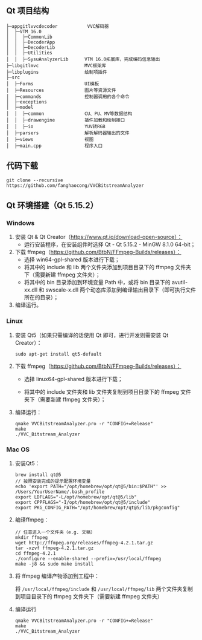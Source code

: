 ## Qt 项目结构

```
├─appgitlvvcdecoder           VVC解码器
│  ├─VTM_16.0
│  │  ├─CommonLib
│  │  ├─DecoderApp
│  │  ├─DecoderLib
│  │  ├─Utilities
│  │  ├─SysuAnalyzerLib      VTM 16.0拓展库，完成编码信息输出
├─libgitlmvc                 MVC框架库
├─libplugins                 绘制项插件
├─src
│  ├─Forms                   UI模板
│  ├─Resources               图片等资源文件
│  ├─commands                控制器调用的各个命令
│  ├─exceptions
│  ├─model
│  │  ├─common               CU、PU、MV等数据结构
│  │  ├─drawengine           插件加载和绘制接口
│  │  ├─io                   YUV转RGB
│  ├─parsers                 解析解码器输出的文件
│  ├─views                   视图
│  ├─main.cpp                程序入口
```

## 代码下载

```shell
git clone --recursive https://github.com/fanghaocong/VVCBitstreamAnalyzer
```

## Qt 环境搭建（Qt 5.15.2）

### Windows

1. 安装 Qt & Qt Creator（https://www.qt.io/download-open-source）：
   + 运行安装程序，在安装组件时选择 Qt - Qt 5.15.2 - MinGW 8.1.0 64-bit；
2. 下载 ffmpeg（https://github.com/BtbN/FFmpeg-Builds/releases）：
   + 选择 win64-gpl-shared 版本进行下载；
   + 将其中的 include 和 lib 两个文件夹添加到项目目录下的 ffmpeg 文件夹下（需要新建 ffmpeg 文件夹）；
   + 将其中的 bin 目录添加到环境变量 Path 中，或将 bin 目录下的 avutil-xx.dll 和 swscale-x.dll 两个动态库添加到编译输出目录下（即可执行文件所在的目录）；
3. 编译运行。

### Linux

1. 安装 Qt5（如果只需编译的话使用 Qt 即可，进行开发则需安装 Qt Creator）：

   ```shell
   sudo apt-get install qt5-default
   ```

2. 下载 ffmpeg（https://github.com/BtbN/FFmpeg-Builds/releases）：

   + 选择 linux64-gpl-shared 版本进行下载；

   + 将其中的 include 文件夹和 lib 文件夹复制到项目目录下的 ffmpeg 文件夹下（需要新建 ffmpeg 文件夹）；

3. 编译运行：

   ```shell
   qmake VVCBitstreamAnalyzer.pro -r "CONFIG+=Release"
   make
   ./VVC_Bitstream_Analyzer 
   ```

### Mac OS

1. 安装Qt5：

   ```
   brew install qt@5
   // 按照安装完成的提示配置环境变量
   echo 'export PATH="/opt/homebrew/opt/qt@5/bin:$PATH"' >> /Users/YourUserName/.bash_profile
   export LDFLAGS="-L/opt/homebrew/opt/qt@5/lib"
   export CPPFLAGS="-I/opt/homebrew/opt/qt@5/include"
   export PKG_CONFIG_PATH="/opt/homebrew/opt/qt@5/lib/pkgconfig"
   ```

2. 编译ffmpeg：

   ```
   // 任意进入一个文件夹（e.g. 文稿）
   mkdir ffmpeg
   wget http://ffmpeg.org/releases/ffmpeg-4.2.1.tar.gz
   tar -xzvf ffmpeg-4.2.1.tar.gz
   cd ffmpeg-4.2.1
   ./configure --enable-shared --prefix=/usr/local/ffmpeg
   make -j8 && sudo make install
   ```

3. 将 ffmpeg 编译产物添加到工程中：

   将 `/usr/local/ffmpeg/include` 和 `/usr/local/ffmpeg/lib` 两个文件夹复制到项目目录下的 ffmpeg 文件夹下（需要新建 ffmpeg 文件夹）

4. 编译运行

   ```
   qmake VVCBitstreamAnalyzer.pro -r "CONFIG+=Release"
   make
   ./VVC_Bitstream_Analyzer
   ```

   

